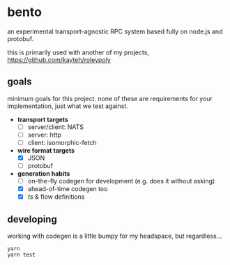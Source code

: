 # bento

an experimental transport-agnostic RPC system based fully on node.js and protobuf.

this is primarily used with another of my projects, https://github.com/kayteh/roleypoly

## goals

minimum goals for this project. none of these are requirements for your implementation, just what we test against.

- **transport targets**
  - [ ] server/client: NATS
  - [ ] server: http
  - [ ] client: isomorphic-fetch

- **wire format targets**
  - [x] JSON
  - [ ] protobuf

- **generation habits**
  - [ ] on-the-fly codegen for development (e.g. does it without asking)
  - [x] ahead-of-time codegen too
  - [x] *ts* & flow definitions

## developing

working with codegen is a little bumpy for my headspace, but regardless...

```
yarn
yarn test
```